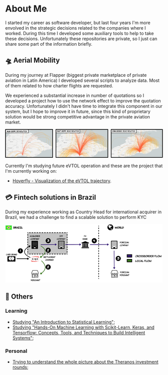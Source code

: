 # About Me

I started my career as software developer, but last four years I'm more envolved in the strategic decisions related to the companies where I worked.
During this time I developed some auxiliary tools to help to take these decisions. Unfortunately these repositories are private, so I just can share some part of the information briefly.

## :flying_saucer:  Aerial Mobility

During my journey at Flapper (biggest private marketplace of private aviation in Latin America) I developed several scripts to analyze data. Most of them related to how charter flights are requested.

We experienced a substantial increase in number of quotations so I developed a project how to use the network effect to improve the quotation accuracy. Unfortunately I didn't have time to integrate this component in our system, but I hope to improve it in future, since this kind of proprietary solution would be strong competitive advantage in the private aviation market.

![Flapper quotations evolution](/images/quotations.png)

Currently I'm studying future eVTOL operation and these are the project that I'm currently working on:
- [Hoverfly - Visualization of the eVTOL trajectory](https://github.com/avirzin/hoverfly.git).

## :credit_card:  Fintech solutions in Brazil

During my experience working as Country Head for international acquirer in Brazil, we had a challenge to find a scalable solution to perform KYC 

![International Payment Facilitator flow](/images/crossborder.png)


## :jigsaw:  Others

### Learning

- [Studying "An Introduction to Statistical Learning"](https://github.com/avirzin/intro-statistical-learning);
- [Studying "Hands-On Machine Learning with Scikit-Learn, Keras, and Tensorflow: Concepts, Tools, and Techniques to Build Intelligent Systems"](https://github.com/avirzin/handson-ml);

### Personal

- [Trying to understand the whole picture about the Theranos investment rounds](https://github.com/avirzin/hoverfly);
